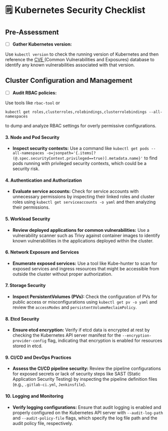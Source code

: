 # 🗒️ Kubernetes Security Checklist

## Pre-Assessment

* [ ] **Gather Kubernetes version:**&#x20;

Use `kubectl version` to check the running version of Kubernetes and then reference the [CVE ](https://cve.mitre.org/)(Common Vulnerabilities and Exposures) database to identify any known vulnerabilities associated with that version.



## Cluster Configuration and Management

* [ ] **Audit RBAC policies:**&#x20;

Use tools like `rbac-tool` or&#x20;

```
kubectl get roles,clusterroles,rolebindings,clusterrolebindings --all-namespaces 
```

to dump and analyze RBAC settings for overly permissive configurations.

#### 3. Node and Pod Security

* **Inspect security contexts:** Use a command like `kubectl get pods --all-namespaces -o=jsonpath='{.items[?(@.spec.securityContext.privileged==true)].metadata.name}'` to find pods running with privileged security contexts, which could be a security risk.

#### 4. Authentication and Authorization

* **Evaluate service accounts:** Check for service accounts with unnecessary permissions by inspecting their linked roles and cluster roles using `kubectl get serviceaccounts -o yaml` and then analyzing their permissions.

#### 5. Workload Security

* **Review deployed applications for common vulnerabilities:** Use a vulnerability scanner such as Trivy against container images to identify known vulnerabilities in the applications deployed within the cluster.

#### 6. Network Exposure and Services

* **Enumerate exposed services:** Use a tool like Kube-hunter to scan for exposed services and ingress resources that might be accessible from outside the cluster without proper authorization.

#### 7. Storage Security

* **Inspect PersistentVolumes (PVs):** Check the configuration of PVs for public access or misconfigurations using `kubectl get pv -o yaml` and review the `accessModes` and `persistentVolumeReclaimPolicy`.

#### 8. Etcd Security

* **Ensure etcd encryption:** Verify if etcd data is encrypted at rest by checking the Kubernetes API server manifest for the `--encryption-provider-config` flag, indicating that encryption is enabled for resources stored in etcd.

#### 9. CI/CD and DevOps Practices

* **Assess the CI/CD pipeline security:** Review the pipeline configurations for exposed secrets or lack of security steps like SAST (Static Application Security Testing) by inspecting the pipeline definition files (e.g., `.gitlab-ci.yml`, `Jenkinsfile`).

#### 10. Logging and Monitoring

* **Verify logging configurations:** Ensure that audit logging is enabled and properly configured on the Kubernetes API server with `--audit-log-path` and `--audit-policy-file` flags, which specify the log file path and the audit policy file, respectively.
